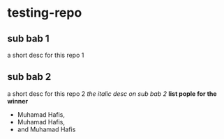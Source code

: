 # testing-repo
## sub bab 1
a short desc for this repo 1
## sub bab 2
a short desc for this repo 2
_the italic desc on sub bab 2_
**list pople for the winner**
- Muhamad Hafis,
- Muhamad Hafis,
- and Muhamad Hafis
